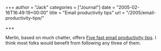 +++
author = "Jack"
categories = ["Journal"]
date = "2005-02-16T16:49:19+00:00"
title = "Email productivity tips"
url = "/2005/email-productivity-tips/"

+++

Merlin, based on much chatter, offers [Five fast email productivity tips][1]. I think most folks would benefit from following any three of them.

 [1]: http://www.43folders.com/2005/02/five_fast_email.html